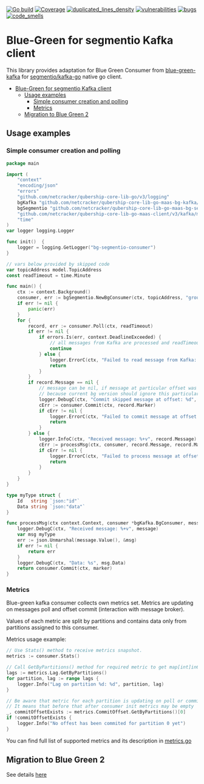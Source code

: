 [![Go build](https://github.com/Netcracker/qubership-core-lib-go-maas-bg-segmentio/actions/workflows/go-build.yml/badge.svg)](https://github.com/Netcracker/qubership-core-lib-go-maas-bg-segmentio/actions/workflows/go-build.yml)
[![Coverage](https://sonarcloud.io/api/project_badges/measure?metric=coverage&project=Netcracker_qubership-core-lib-go-maas-bg-segmentio)](https://sonarcloud.io/summary/overall?id=Netcracker_qubership-core-lib-go-maas-bg-segmentio)
[![duplicated_lines_density](https://sonarcloud.io/api/project_badges/measure?metric=duplicated_lines_density&project=Netcracker_qubership-core-lib-go-maas-bg-segmentio)](https://sonarcloud.io/summary/overall?id=Netcracker_qubership-core-lib-go-maas-bg-segmentio)
[![vulnerabilities](https://sonarcloud.io/api/project_badges/measure?metric=vulnerabilities&project=Netcracker_qubership-core-lib-go-maas-bg-segmentio)](https://sonarcloud.io/summary/overall?id=Netcracker_qubership-core-lib-go-maas-bg-segmentio)
[![bugs](https://sonarcloud.io/api/project_badges/measure?metric=bugs&project=Netcracker_qubership-core-lib-go-maas-bg-segmentio)](https://sonarcloud.io/summary/overall?id=Netcracker_qubership-core-lib-go-maas-bg-segmentio)
[![code_smells](https://sonarcloud.io/api/project_badges/measure?metric=code_smells&project=Netcracker_qubership-core-lib-go-maas-bg-segmentio)](https://sonarcloud.io/summary/overall?id=Netcracker_qubership-core-lib-go-maas-bg-segmentio)

# Blue-Green for segmentio Kafka client 

This library provides adaptation for Blue Green Consumer from [blue-green-kafka](https://github.com/netcracker/qubership-core-lib-go-maas-bg-kafka)
for [segmentio/kafka-go](github.com/segmentio/kafka-go) native go client.

<!-- TOC -->
* [Blue-Green for segmentio Kafka client](#blue-green-for-segmentio-kafka-client-)
  * [Usage examples](#usage-examples)
    * [Simple consumer creation and polling](#simple-consumer-creation-and-polling)
    * [Metrics](#metrics)
  * [Migration to Blue Green 2](#migration-to-blue-green-2)
<!-- TOC -->

## Usage examples

### Simple consumer creation and polling
~~~ go 
package main

import (
	"context"
	"encoding/json"
	"errors"
	"github.com/netcracker/qubership-core-lib-go/v3/logging"
	bgKafka "github.com/netcracker/qubership-core-lib-go-maas-bg-kafka/v3"
	bgSegmentio "github.com/netcracker/qubership-core-lib-go-maas-bg-segmentio/v3"
	"github.com/netcracker/qubership-core-lib-go-maas-client/v3/kafka/model"
	"time"
)
var logger logging.Logger

func init()  {
	logger = logging.GetLogger("bg-segmentio-consumer")
}

// vars below provided by skipped code
var topicAddress model.TopicAddress
const readTimeout = time.Minute

func main() {
	ctx := context.Background()
	consumer, err := bgSegmentio.NewBgConsumer(ctx, topicAddress, "group-id")
	if err != nil {
		panic(err)
	}
	for {
		record, err := consumer.Poll(ctx, readTimeout)
		if err != nil {
			if errors.Is(err, context.DeadlineExceeded) {
				// all messages from Kafka are processed and readTimeout occurred, try again
				continue
			} else {
				logger.ErrorC(ctx, "Failed to read message from Kafka: %s", err.Error())
				return
			}
		}
		if record.Message == nil {
			// message can be nil, if message at particular offset was filtered out by the filter
			// because current bg version should ignore this particular message
			logger.DebugC(ctx, "Commit skipped message at offset: %d", record.Marker.OffsetAndMeta.Offset)
			cErr := consumer.Commit(ctx, record.Marker)
			if cErr != nil {
				logger.ErrorC(ctx, "Failed to commit message at offset: %d. Cause: %s", record.Marker.OffsetAndMeta.Offset, cErr.Error())
				return
			}
		} else {
			logger.InfoC(ctx, "Received message: %+v", record.Message)
			cErr := processMsg(ctx, consumer, record.Message, record.Marker)
			if cErr != nil {
				logger.ErrorC(ctx, "Failed to process message at offset: %d. Cause: %s", record.Marker.OffsetAndMeta.Offset, cErr.Error())
				return
			}
		}
	}
}

type myType struct {
	Id   string `json:"id"`
	Data string `json:"data"`
}

func processMsg(ctx context.Context, consumer *bgKafka.BgConsumer, message bgKafka.Message, marker *bgKafka.CommitMarker) error {
	logger.DebugC(ctx, "Received message: %+v", message)
	var msg myType
	err := json.Unmarshal(message.Value(), &msg)
	if err != nil {
		return err
	}
	logger.DebugC(ctx, "Data: %s", msg.Data)
	return consumer.Commit(ctx, marker)
}
~~~

### Metrics

Blue-green kafka consumer collects own metrics set.
Metrics are updating on messages poll and offset commit (interaction with message broker).

Values of each metric are split by partitions and contains data only from partitions assigned to this consumer.

Metrics usage example:

```go
// Use Stats() method to receive metrics snapshot.
metrics := consumer.Stats()

// Call GetByPartitions() method for required metric to get map[int]in64, where key is a partition number
lags := metrics.Lag.GetByPartitions()
for partition, lag := range lags {
    logger.Info("Lag on partition %d: %d", partition, lag)	
}

// Be aware that metric for each partition is updating on poll or commit. 
// It means that before that after consumer init metrics may be empty 
_, commitOffsetExists := metrics.CommitOffset.GetByPartitions()[0]
if !commitOffsetExists {
    logger.Info("No offest has been commited for partition 0 yet")
}   
```

You can find full list of supported metrics and its description
in [metrics.go](https://github.com/Netcracker/qubership-core-lib-go-bg-kafka/blob/main/metrics.go#L43)

## Migration to Blue Green 2
See details [here](docs/migration.md)
